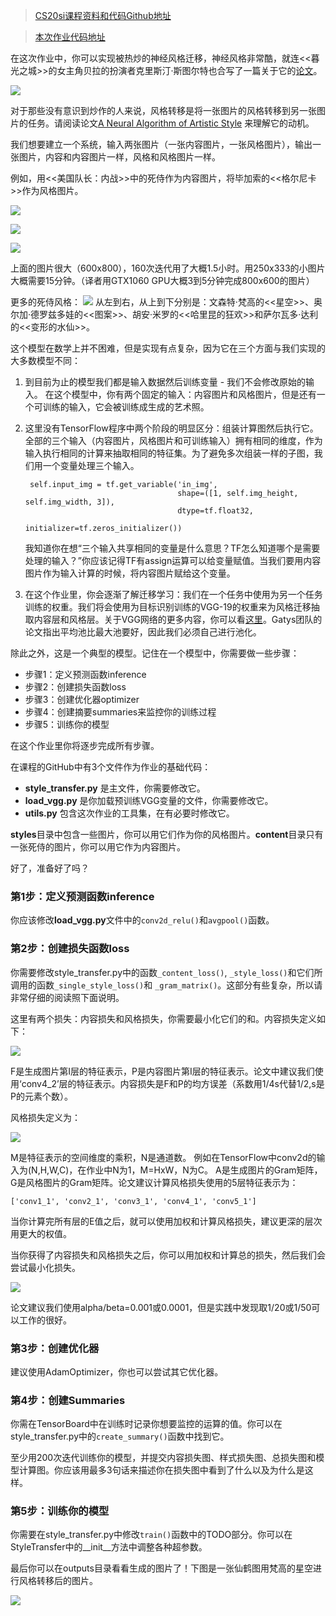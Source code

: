 > [CS20si课程资料和代码Github地址](https://github.com/cnscott/Stanford-CS20si)

> [本次作业代码地址](https://github.com/cnscott/Stanford-CS20si/tree/master/assignments)

在这次作业中，你可以实现被热炒的神经风格迁移，神经风格非常酷，就连<<暮光之城>>的女主角贝拉的扮演者克里斯汀·斯图尔特也合写了一篇关于它的[论文](https://arxiv.org/pdf/1701.04928v1.pdf)。

![](http://images.cnblogs.com/cnblogs_com/tech0ne/1247403/o_StyleTransfer-Swim.jpg)

对于那些没有意识到炒作的人来说，风格转移是将一张图片的风格转移到另一张图片的任务。请阅读论文[A Neural Algorithm of Artistic Style](https://arxiv.org/abs/1508.06576) 来理解它的动机。

我们想要建立一个系统，输入两张图片（一张内容图片，一张风格图片），输出一张图片，内容和内容图片一样，风格和风格图片一样。

例如，用<<美国队长：内战>>中的死侍作为内容图片，将毕加索的<<格尔尼卡>>作为风格图片。

![](http://images.cnblogs.com/cnblogs_com/tech0ne/1247403/o_Deadpool.png)

![](http://images.cnblogs.com/cnblogs_com/tech0ne/1247403/o_Guernica.png)

![](http://images.cnblogs.com/cnblogs_com/tech0ne/1247403/o_Deadpool-Guernica.png)

上面的图片很大（600x800），160次迭代用了大概1.5小时。用250x333的小图片大概需要15分钟。（译者用GTX1060 GPU大概3到5分钟完成800x600的图片）

更多的死侍风格：
![](http://images.cnblogs.com/cnblogs_com/tech0ne/1247403/o_Deadpool-Styles.jpg)
从左到右，从上到下分别是：文森特·梵高的<<星空>>、奥尔加·德罗兹多娃的<<图案>>、胡安·米罗的<<哈里昆的狂欢>>和萨尔瓦多·达利的<<变形的水仙>>。

这个模型在数学上并不困难，但是实现有点复杂，因为它在三个方面与我们实现的大多数模型不同：

1. 到目前为止的模型我们都是输入数据然后训练变量 - 我们不会修改原始的输入。 在这个模型中，你有两个固定的输入：内容图片和风格图片，但是还有一个可训练的输入，它会被训练成生成的艺术照。
2. 这里没有TensorFlow程序中两个阶段的明显区分：组装计算图然后执行它。全部的三个输入（内容图片，风格图片和可训练输入）拥有相同的维度，作为输入执行相同的计算来抽取相同的特征集。为了避免多次组装一样的子图，我们用一个变量处理三个输入。

		self.input_img = tf.get_variable('in_img', 
		                                 shape=([1, self.img_height, self.img_width, 3]),
		                                 dtype=tf.float32,
		                                 initializer=tf.zeros_initializer())

	我知道你在想“三个输入共享相同的变量是什么意思？TF怎么知道哪个是需要处理的输入？”你应该记得TF有assign运算可以给变量赋值。当我们要用内容图片作为输入计算的时候，将内容图片赋给这个变量。
3. 在这个作业里，你会逐渐了解迁移学习：我们在一个任务中使用为另一个任务训练的权重。我们将会使用为目标识别训练的VGG-19的权重来为风格迁移抽取内容层和风格层。关于VGG网络的更多内容，你可以看[这里](http://www.robots.ox.ac.uk/~vgg/research/very_deep/)。Gatys团队的论文指出平均池比最大池要好，因此我们必须自己进行池化。

除此之外，这是一个典型的模型。记住在一个模型中，你需要做一些步骤：

- 步骤1：定义预测函数inference
- 步骤2：创建损失函数loss
- 步骤3：创建优化器optimizer
- 步骤4：创建摘要summaries来监控你的训练过程
- 步骤5：训练你的模型

在这个作业里你将逐步完成所有步骤。

在课程的GitHub中有3个文件作为作业的基础代码：

- **style_transfer.py** 是主文件，你需要修改它。
- **load_vgg.py** 是你加载预训练VGG变量的文件，你需要修改它。
- **utils.py** 包含这次作业的工具集，在有必要时修改它。

**styles**目录中包含一些图片，你可以用它们作为你的风格图片。**content**目录只有一张死侍的图片，你可以用它作为内容图片。

好了，准备好了吗？

### 第1步：定义预测函数inference
你应该修改**load_vgg.py**文件中的`conv2d_relu()`和`avgpool()`函数。

### 第2步：创建损失函数loss
你需要修改style_transfer.py中的函数`_content_loss()`, `_style_loss()`和它们所调用的函数`_single_style_loss()`和 `_gram_matrix()`。这部分有些复杂，所以请非常仔细的阅读照下面说明。

这里有两个损失：内容损失和风格损失，你需要最小化它们的和。内容损失定义如下：

![](http://images.cnblogs.com/cnblogs_com/tech0ne/1247403/o_Content-Loss.jpg)

F是生成图片第I层的特征表示，P是内容图片第I层的特征表示。论文中建议我们使用‘conv4_2’层的特征表示。内容损失是F和P的均方误差（系数用1/4s代替1/2,s是P的元素个数）。

风格损失定义为：

![](http://images.cnblogs.com/cnblogs_com/tech0ne/1247403/o_Style-Loss.jpg)

M是特征表示的空间维度的乘积，N是通道数。 例如在TensorFlow中conv2d的输入为(N,H,W,C)，在作业中N为1，M=HxW，N为C。 A是生成图片的Gram矩阵，G是风格图片的Gram矩阵。论文建议计算风格损失使用的5层特征表示为：

    ['conv1_1', 'conv2_1', 'conv3_1', 'conv4_1', 'conv5_1']

当你计算完所有层的E值之后，就可以使用加权和计算风格损失，建议更深的层次用更大的权值。

当你获得了内容损失和风格损失之后，你可以用加权和计算总的损失，然后我们会尝试最小化损失。

![](http://images.cnblogs.com/cnblogs_com/tech0ne/1247403/o_Total-Loss.png)

论文建议我们使用alpha/beta=0.001或0.0001，但是实践中发现取1/20或1/50可以工作的很好。

### 第3步：创建优化器
建议使用AdamOptimizer，你也可以尝试其它优化器。

### 第4步：创建Summaries
你需在TensorBoard中在训练时记录你想要监控的运算的值。你可以在style_transfer.py中的`create_summary()`函数中找到它。

至少用200次迭代训练你的模型，并提交内容损失图、样式损失图、总损失图和模型计算图。你应该用最多3句话来描述你在损失图中看到了什么以及为什么是这样。

### 第5步：训练你的模型
你需要在style_transfer.py中修改`train()`函数中的TODO部分。你可以在StyleTransfer中的__init__方法中调整各种超参数。

最后你可以在outputs目录看看生成的图片了！下图是一张仙鹤图用梵高的星空进行风格转移后的图片。

![](http://images.cnblogs.com/cnblogs_com/tech0ne/1247403/o_299.png)